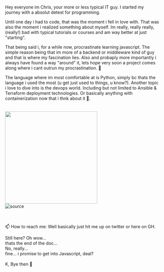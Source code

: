 
Hey everyone im Chris, your more or less typical IT guy.
I started my journey with a absolut detest for programming.

Until one day i had to code, that was the moment i fell in love with.
That was also the moment i realized something about myself.
Im really, really really, (really!) bad with typical tutorials or courses and am way better at just "starting".

That being said i, for a while now, procrastinate learning javascript.
The simple reason being that im more of a backend or middleware kind of guy and that is where my fascination lies.
Also and probaply more importantly i always have found a way "around" it, lets hope very soon a project comes along where i cant outrun my procrastination. :shrug:

The language where im most comfortable at is Python, simply bc thats the language i used the most (u get just used to things, u know?).
Another topic i love to dive into is the devops world. Including but not limited to Ansible  & Terraform deployment technologies.
Or basically anything with containerization now that i thnk about it 👀.<br><br><br><img src="https://i.redd.it/ecbal885xmm61.png" width="300" /><br>![source](https://www.reddit.com/r/ProgrammerHumor/comments/m3mwcu/devops_is_a_culture_not_a_role/)<br><br><br>


📫 How to reach me: Well basically just hit me up on twitter or here on GH.


Still here? Oh wow...<br>thats the end of the doc... <br>No, really...<br>fine... i promise to get into Javascript, deal?<br><br>
K, Bye then :wave:


<!---
CHSchuepfer/CHSchuepfer is a ✨ special ✨ repository because its `README.md` (this file) appears on your GitHub profile.
You can click the Preview link to take a look at your changes.
--->
